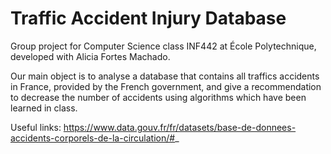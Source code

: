 # Traffic Accident Injury Database

Group project for Computer Science class INF442 at École Polytechnique, developed with Alicia Fortes Machado.

Our main object is to analyse a database that contains all traffics accidents in France, provided by the French government, 
and give a recommendation to decrease the number of accidents using algorithms which have been learned in class.

Useful links:
https://www.data.gouv.fr/fr/datasets/base-de-donnees-accidents-corporels-de-la-circulation/#_

